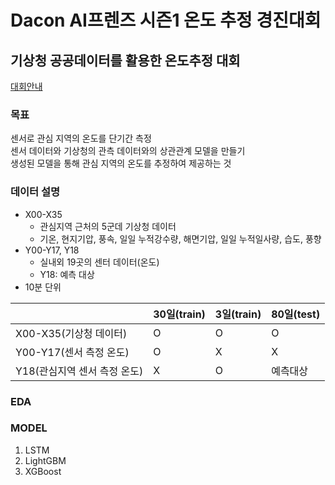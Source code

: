 Dacon AI프렌즈 시즌1 온도 추정 경진대회
======================

## 기상청 공공데이터를 활용한 온도추정 대회
[대회안내](https://dacon.io/competitions/official/235584/overview/)

### 목표
센서로 관심 지역의 온도를 단기간 측정  
센서 데이터와 기상청의 관측 데이터와의 상관관계 모델을 만들기  
생성된 모델을 통해 관심 지역의 온도를 추정하여 제공하는 것  

### 데이터 설명
- X00-X35
  - 관심지역 근처의 5군데 기상청 데이터 
  - 기온, 현지기압, 풍속, 일일 누적강수량, 해면기압, 일일 누적일사량, 습도, 풍향
- Y00-Y17, Y18
  - 실내외 19곳의 센터 데이터(온도)
  - Y18: 예측 대상
- 10분 단위

||30일(train)|3일(train)|80일(test)|
|-|-|-|-|
|X00-X35(기상청 데이터)|O|O|O|
|Y00-Y17(센서 측정 온도)|O|X|X|
|Y18(관심지역 센서 측정 온도)|X|O|예측대상|

### EDA

### MODEL
1. LSTM
2. LightGBM
3. XGBoost
